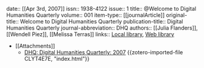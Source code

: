 date:: [[Apr 3rd, 2007]]
issn:: 1938-4122
issue:: 1
title:: @Welcome to Digital Humanities Quarterly
volume:: 001
item-type:: [[journalArticle]]
original-title:: Welcome to Digital Humanities Quarterly
publication-title:: Digital Humanities Quarterly
journal-abbreviation:: DHQ
authors:: [[Julia Flanders]], [[Wendell Piez]], [[Melissa Terras]]
links:: [Local library](zotero://select/groups/2386895/items/G2I38ITS), [Web library](https://www.zotero.org/groups/2386895/items/G2I38ITS)

- [[Attachments]]
	- [DHQ: Digital Humanities Quarterly: 2007](http://www.digitalhumanities.org/dhq/vol/1/1/index.html) {{zotero-imported-file CLYT4E7E, "index.html"}}